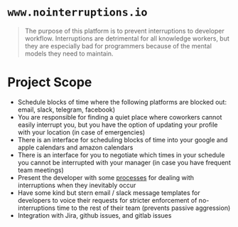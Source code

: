 # `www.nointerruptions.io`

> The purpose of this platform is to prevent interruptions to developer workflow. Interruptions are detrimental for all knowledge workers, but they are especially bad for programmers because of the mental models they need to maintain.

# Project Scope

* Schedule blocks of time where the following platforms are blocked out: email, slack, telegram, facebook)
* You are responsible for finding a quiet place where coworkers cannot easily interrupt you, but you have the option of updating your profile with your location (in case of emergencies)
* There is an interface for scheduling blocks of time into your google and apple calendars and amazon calendars
* There is an interface for you to negotiate which times in your schedule you cannot be interrupted with your manager (in case you have frequent team meetings)
* Present the developer with some [processes](https://tosbourn.com/pragmatic-approach-to-interruption-whilst-developing/) for dealing with interruptions when they inevitably occur
* Have some kind but stern email / slack message templates for developers to voice their requests for stricter enforcement of no-interruptions time to the rest of their team (prevents passive aggression)
* Integration with Jira, github issues, and gitlab issues
